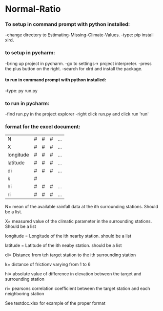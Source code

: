 # Normal-Ratio
### To setup in command prompt with python installed:

-change directory to Estimating-Missing-Climate-Values.
-type: pip install xlrd.


### to setup in pycharm:

-bring up project in pycharm.
-go to settings-> project interpreter.
-press the plus button on the right.
-search for xlrd and install the package.


#### to run in command prompt with python installed:
-type: py run.py

### to run in pycharm:
-find run.py in the project explorer
-right click run.py and click run 'run'

### format for the excel document:
|     |     |     |      |      |
| --- | --- | --- | --- | --- |
| N	| # | # | # | ... |
| X | # | # | # | ... |
| longitude |	# | # | # | ... |
| latitude | # | # | # | ... |
| di | # | # | # | ... |
| k |	# |
| hi | # | # | # | ... |
| ri |# | # | # | ... |



N= mean of the available rainfall data at the ith surrounding stations. Should be a list.

X= measured value of the climatic parameter in the surrounding stations. Should be a list

longitude = Longitude of the ith nearby station. should be a list

latitude = Latitude of the ith neaby station. should be a list

di= Distance from teh target station to the ith surrounding station

k= distance of frictionv varying from 1 to 6

hi= absolute value of difference in elevation between the target and surrounding station

ri= pearsons correlation coefficient between the target station and each neighboring station

See testdoc.xlsx for example of the proper format



